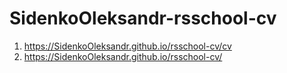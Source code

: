 # SidenkoOleksandr-rsschool-cv
1. https://SidenkoOleksandr.github.io/rsschool-cv/cv
1. https://SidenkoOleksandr.github.io/rsschool-cv/
